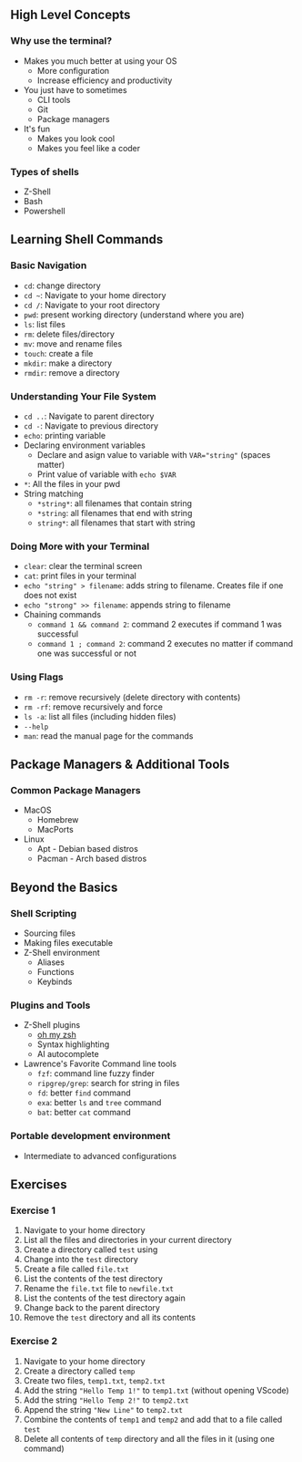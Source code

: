 ## High Level Concepts

### Why use the terminal?

- Makes you much better at using your OS
  - More configuration
  - Increase efficiency and productivity
- You just have to sometimes
  - CLI tools
  - Git
  - Package managers
- It's fun
  - Makes you look cool
  - Makes you feel like a coder

### Types of shells

- Z-Shell
- Bash
- Powershell

## Learning Shell Commands

### Basic Navigation

- `cd`: change directory
- `cd ~`: Navigate to your home directory
- `cd /`: Navigate to your root directory
- `pwd`: present working directory (understand where you are)
- `ls`: list files
- `rm`: delete files/directory
- `mv`: move and rename files
- `touch`: create a file
- `mkdir`: make a directory
- `rmdir`: remove a directory

### Understanding Your File System

- `cd ..`: Navigate to parent directory
- `cd -`: Navigate to previous directory
- `echo`: printing variable
- Declaring environment variables
  - Declare and asign value to variable with `VAR="string"` (spaces matter)
  - Print value of variable with `echo $VAR`
- `*`: All the files in your pwd
- String matching
  - `*string*`: all filenames that contain string
  - `*string`: all filenames that end with string
  - `string*`: all filenames that start with string

### Doing More with your Terminal

- `clear`: clear the terminal screen
- `cat`: print files in your terminal
- `echo "string" > filename`: adds string to filename. Creates file if one does not exist
- `echo "strong" >> filename`: appends string to filename
- Chaining commands
  - `command 1 && command 2`: command 2 executes if command 1 was successful
  - `command 1 ; command 2`: command 2 executes no matter if command one was successful or not

### Using Flags

- `rm -r`: remove recursively (delete directory with contents)
- `rm -rf`: remove recursively and force
- `ls -a`: list all files (including hidden files)
- `--help`
- `man`: read the manual page for the commands

## Package Managers & Additional Tools

### Common Package Managers

- MacOS
  - Homebrew
  - MacPorts
- Linux
  - Apt - Debian based distros
  - Pacman - Arch based distros

## Beyond the Basics

### Shell Scripting

- Sourcing files
- Making files executable
- Z-Shell environment
  - Aliases
  - Functions
  - Keybinds

### Plugins and Tools

- Z-Shell plugins
  - [oh my zsh](https://ohmyz.sh/)
  - Syntax highlighting
  - AI autocomplete
- Lawrence's Favorite Command line tools
  - `fzf`: command line fuzzy finder
  - `ripgrep/grep`: search for string in files
  - `fd`: better `find` command
  - `exa`: better `ls` and `tree` command
  - `bat`: better `cat` command

### Portable development environment

- Intermediate to advanced configurations

## Exercises

### Exercise 1

1. Navigate to your home directory
2. List all the files and directories in your current directory
3. Create a directory called `test` using
4. Change into the `test` directory
5. Create a file called `file.txt`
6. List the contents of the test directory
7. Rename the `file.txt` file to `newfile.txt`
8. List the contents of the test directory again
9. Change back to the parent directory
10. Remove the `test` directory and all its contents

### Exercise 2

1. Navigate to your home directory
2. Create a directory called `temp`
3. Create two files, `temp1.txt`, `temp2.txt`
4. Add the string `"Hello Temp 1!"` to `temp1.txt` (without opening VScode)
5. Add the string `"Hello Temp 2!"` to `temp2.txt`
6. Append the string `"New Line"` to `temp2.txt`
7. Combine the contents of `temp1` and `temp2` and add that to a file called `test`
8. Delete all contents of `temp` directory and all the files in it (using one command)
